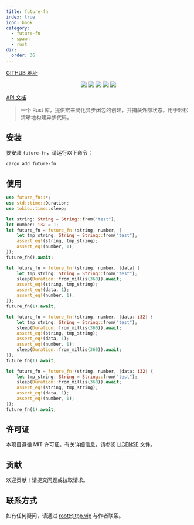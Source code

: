 ```yaml
---
title: future-fn
index: true
icon: book
category:
  - future-fn
  - spawn
  - rust
dir:
  order: 36
---
```


<Share colorful />

[GITHUB 地址](https://github.com/eastspire/future-fn)

<center>

[![](https://img.shields.io/crates/v/future-fn.svg)](https://crates.io/crates/future-fn)
[![](https://img.shields.io/crates/d/future-fn.svg)](https://img.shields.io/crates/d/future-fn.svg)
[![](https://docs.rs/future-fn/badge.svg)](https://docs.rs/future-fn)
[![](https://github.com/eastspire/future-fn/workflows/Rust/badge.svg)](https://github.com/eastspire/future-fn/actions?query=workflow:Rust)
[![](https://img.shields.io/crates/l/future-fn.svg)](./LICENSE)

</center>

[API 文档](https://docs.rs/future-fn/latest/async_move/)

> 一个 Rust 库，提供宏来简化异步闭包的创建，并捕获外部状态。用于轻松清晰地构建异步代码。

## 安装

要安装 `future-fn`，请运行以下命令：

```sh
cargo add future-fn
```

## 使用

```rust
use future_fn::*;
use std::time::Duration;
use tokio::time::sleep;

let string: String = String::from("test");
let number: i32 = 1;
let future_fn = future_fn!(string, number, {
    let tmp_string: String = String::from("test");
    assert_eq!(string, tmp_string);
    assert_eq!(number, 1);
});
future_fn().await;

let future_fn = future_fn!(string, number, |data| {
    let tmp_string: String = String::from("test");
    sleep(Duration::from_millis(360)).await;
    assert_eq!(string, tmp_string);
    assert_eq!(data, 1);
    assert_eq!(number, 1);
});
future_fn(1).await;

let future_fn = future_fn!(string, number, |data: i32| {
    let tmp_string: String = String::from("test");
    sleep(Duration::from_millis(360)).await;
    assert_eq!(string, tmp_string);
    assert_eq!(data, 1);
    assert_eq!(number, 1);
    sleep(Duration::from_millis(360)).await;
});
future_fn(1).await;

let future_fn = future_fn!(string, number, |data: i32| {
    let tmp_string: String = String::from("test");
    sleep(Duration::from_millis(360)).await;
    assert_eq!(string, tmp_string);
    assert_eq!(data, 1);
    assert_eq!(number, 1);
});
future_fn(1).await;
```

## 许可证

本项目遵循 MIT 许可证。有关详细信息，请参阅 [LICENSE](LICENSE) 文件。

## 贡献

欢迎贡献！请提交问题或拉取请求。

## 联系方式

如有任何疑问，请通过 [root@ltpp.vip](mailto:root@ltpp.vip) 与作者联系。

<Bottom />
